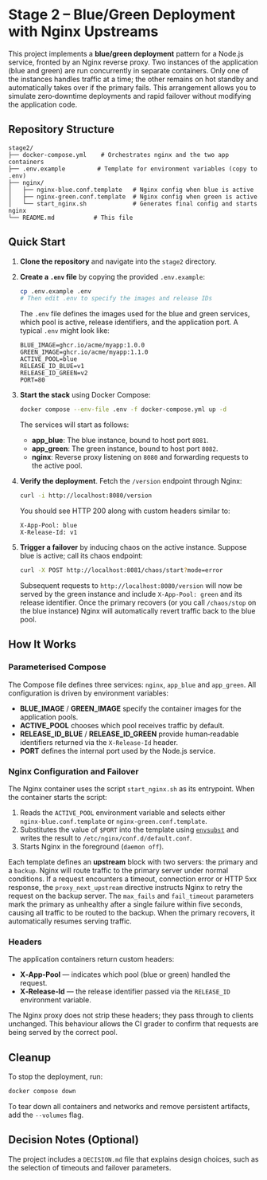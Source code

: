 # Stage 2 – Blue/Green Deployment with Nginx Upstreams

This project implements a **blue/green deployment** pattern for a Node.js
service, fronted by an Nginx reverse proxy.  Two instances of the
application (blue and green) are run concurrently in separate
containers.  Only one of the instances handles traffic at a time; the
other remains on hot standby and automatically takes over if the
primary fails.  This arrangement allows you to simulate zero‑downtime
deployments and rapid failover without modifying the application code.

## Repository Structure

```
stage2/
├── docker‑compose.yml    # Orchestrates nginx and the two app containers
├── .env.example         # Template for environment variables (copy to .env)
├── nginx/
│   ├── nginx‑blue.conf.template   # Nginx config when blue is active
│   ├── nginx‑green.conf.template  # Nginx config when green is active
│   └── start_nginx.sh             # Generates final config and starts nginx
└── README.md           # This file
```

## Quick Start

1. **Clone the repository** and navigate into the `stage2` directory.

2. **Create a `.env` file** by copying the provided `.env.example`:

   ```sh
   cp .env.example .env
   # Then edit .env to specify the images and release IDs
   ```

   The `.env` file defines the images used for the blue and green
   services, which pool is active, release identifiers, and the
   application port.  A typical `.env` might look like:

   ```env
   BLUE_IMAGE=ghcr.io/acme/myapp:1.0.0
   GREEN_IMAGE=ghcr.io/acme/myapp:1.1.0
   ACTIVE_POOL=blue
   RELEASE_ID_BLUE=v1
   RELEASE_ID_GREEN=v2
   PORT=80
   ```

3. **Start the stack** using Docker Compose:

   ```sh
   docker compose --env-file .env -f docker-compose.yml up -d
   ```

   The services will start as follows:
   - **app_blue**: The blue instance, bound to host port `8081`.
   - **app_green**: The green instance, bound to host port `8082`.
   - **nginx**: Reverse proxy listening on `8080` and forwarding
     requests to the active pool.

4. **Verify the deployment**.  Fetch the `/version` endpoint through
   Nginx:

   ```sh
   curl -i http://localhost:8080/version
   ```

   You should see HTTP 200 along with custom headers similar to:

   ```
   X-App-Pool: blue
   X-Release-Id: v1
   ```

5. **Trigger a failover** by inducing chaos on the active instance.
   Suppose blue is active; call its chaos endpoint:

   ```sh
   curl -X POST http://localhost:8081/chaos/start?mode=error
   ```

   Subsequent requests to `http://localhost:8080/version` will now be
   served by the green instance and include `X-App-Pool: green` and its
   release identifier.  Once the primary recovers (or you call
   `/chaos/stop` on the blue instance) Nginx will automatically revert
   traffic back to the blue pool.

## How It Works

### Parameterised Compose

The Compose file defines three services: `nginx`, `app_blue` and
`app_green`.  All configuration is driven by environment variables:

- **BLUE_IMAGE** / **GREEN_IMAGE** specify the container images for the
  application pools.
- **ACTIVE_POOL** chooses which pool receives traffic by default.
- **RELEASE_ID_BLUE** / **RELEASE_ID_GREEN** provide human‑readable
  identifiers returned via the `X‑Release‑Id` header.
- **PORT** defines the internal port used by the Node.js service.

### Nginx Configuration and Failover

The Nginx container uses the script `start_nginx.sh` as its
entrypoint.  When the container starts the script:

1. Reads the `ACTIVE_POOL` environment variable and selects either
   `nginx‑blue.conf.template` or `nginx‑green.conf.template`.
2. Substitutes the value of `$PORT` into the template using
   [`envsubst`](https://www.gnu.org/software/gettext/manual/html_node/envsubst-Invocation.html) and writes the result to `/etc/nginx/conf.d/default.conf`.
3. Starts Nginx in the foreground (`daemon off`).

Each template defines an **upstream** block with two servers: the
primary and a `backup`.  Nginx will route traffic to the primary
server under normal conditions.  If a request encounters a timeout,
connection error or HTTP 5xx response, the `proxy_next_upstream`
directive instructs Nginx to retry the request on the backup server.
The `max_fails` and `fail_timeout` parameters mark the primary as
unhealthy after a single failure within five seconds, causing all
traffic to be routed to the backup.  When the primary recovers, it
automatically resumes serving traffic.

### Headers

The application containers return custom headers:

- **X‑App‑Pool** — indicates which pool (blue or green) handled the
  request.
- **X‑Release‑Id** — the release identifier passed via the
  `RELEASE_ID` environment variable.

The Nginx proxy does not strip these headers; they pass through to
clients unchanged.  This behaviour allows the CI grader to confirm
that requests are being served by the correct pool.

## Cleanup

To stop the deployment, run:

```sh
docker compose down
```

To tear down all containers and networks and remove persistent
artifacts, add the `--volumes` flag.

## Decision Notes (Optional)

The project includes a `DECISION.md` file that explains design
choices, such as the selection of timeouts and failover parameters.